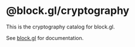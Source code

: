 # @block.gl/cryptography

This is the cryptography catalog for block.gl.

See [block.gl](https://block.gl) for documentation.
